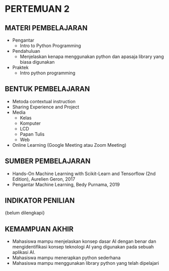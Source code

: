 # **PERTEMUAN 2**
## **MATERI PEMBELAJARAN**
- Pengantar
    - Intro to Python Programming
- Pendahuluan 
    - Menjelaskan kenapa menggunakan python dan apasaja library yang biasa digunakan
- Praktek
    - Intro python programming

## **BENTUK PEMBELAJARAN**
- Metoda contextual instruction
- Sharing Experience and Project
- Media 
    - Kelas
    - Komputer
    - LCD
    - Papan Tulis
    - Web
- Online Learning (Google Meeting atau Zoom Meeting)

## **SUMBER PEMBELAJARAN**
- Hands-On Machine Learning with Scikit-Learn and Tensorflow (2nd Edition), Aurelien Geron, 2017
- Pengantar Machine Learning, Bedy Purnama, 2019

## **INDIKATOR PENILIAN**
{belum dilengkapi}

## **KEMAMPUAN AKHIR**
- Mahasiswa mampu menjelaskan konsep dasar AI dengan benar dan mengidentifikasi konsep teknologi AI yang digunakan pada sebuah aplikasi AI.
- Mahasiswa mampu menerapkan python sederhana
- Mahasiswa mampu menggunakan library python yang telah dipelajari



